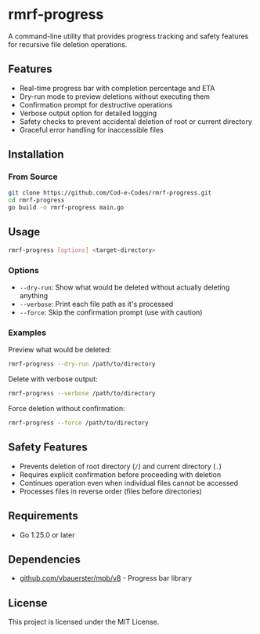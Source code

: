 # rmrf-progress

A command-line utility that provides progress tracking and safety features for recursive file deletion operations.

## Features

- Real-time progress bar with completion percentage and ETA
- Dry-run mode to preview deletions without executing them
- Confirmation prompt for destructive operations
- Verbose output option for detailed logging
- Safety checks to prevent accidental deletion of root or current directory
- Graceful error handling for inaccessible files

## Installation

### From Source

```bash
git clone https://github.com/Cod-e-Codes/rmrf-progress.git
cd rmrf-progress
go build -o rmrf-progress main.go
```

## Usage

```bash
rmrf-progress [options] <target-directory>
```

### Options

- `--dry-run`: Show what would be deleted without actually deleting anything
- `--verbose`: Print each file path as it's processed
- `--force`: Skip the confirmation prompt (use with caution)

### Examples

Preview what would be deleted:
```bash
rmrf-progress --dry-run /path/to/directory
```

Delete with verbose output:
```bash
rmrf-progress --verbose /path/to/directory
```

Force deletion without confirmation:
```bash
rmrf-progress --force /path/to/directory
```

## Safety Features

- Prevents deletion of root directory (`/`) and current directory (`.`)
- Requires explicit confirmation before proceeding with deletion
- Continues operation even when individual files cannot be accessed
- Processes files in reverse order (files before directories)

## Requirements

- Go 1.25.0 or later

## Dependencies

- [github.com/vbauerster/mpb/v8](https://github.com/vbauerster/mpb) - Progress bar library

## License

This project is licensed under the MIT License.
